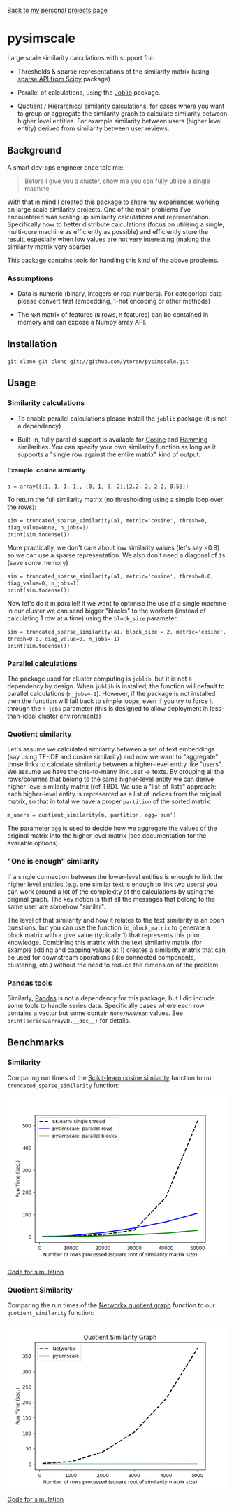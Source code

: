 [Back to my personal projects page](/)

# pysimscale


Large scale similarity calculations with support for:

* Thresholds & sparse representations of the similarity matrix (using [sparse API from Scipy](https://docs.scipy.org/doc/scipy/reference/sparse.html) package)

* Parallel of calculations, using the [Joblib](https://github.com/joblib/joblib) package.

* Quotient / Hierarchical similarity calculations, for cases where you want to group or aggregate the similarity graph to calculate similarity between higher level entities. For example similarity between users (higher level entity) derived from similarity between user reviews.

## Background

A smart dev-ops engineer once told me:
> Before I give you a cluster, show me you can fully utilise a single machine

With that in mind I created this package to share my experiences working on large scale similarity projects. One of the main problems I've encountered was scaling up similarity calculations and representation. Specifically how to better distribute calculations (focus on utilising a single, multi-core machine as efficiently as possible) and efficiently store the result, especially when low values are not very interesting (making the similarity matrix very sparse)

This package contains tools for handling this kind of the above problems.

### Assumptions

* Data is numeric (binary, integers or real numbers). For categorical data please convert first (embedding, 1-hot encoding or other methods)

* The `NxM` matrix of features (`N` rows, `M` features) can be contained in memory and can expose a Numpy array API.


## Installation
`git clone git clone git://github.com/ytoren/pysimscale.git`

## Usage

### Similarity calculations

* To enable parallel calculations please install the `joblib` package (it is not a dependency)

* Built-in, fully parallel support is available for [Cosine](https://en.wikipedia.org/wiki/Cosine_similarity) and [Hamming](https://en.wikipedia.org/wiki/Hamming_distance) similarities. You can specify your own similarity function as long as it supports a "single row against the entire matrix" kind of output.

#### Example: cosine similarity

`a = array([[1, 1, 1, 1], [0, 1, 0, 2],[2.2, 2, 2.2, 0.5]])`

To return the full similarity matrix (no thresholding using a simple loop over the rows):

```
sim = truncated_sparse_similarity(a1, metric='cosine', thresh=0, diag_value=None, n_jobs=1)
print(sim.todense())
```

More practically, we don't care about low similarity values (let's say <0.9) so we can use a sparse representation. We also don't need a diagonal of `1`s (save some memory)

```
sim = truncated_sparse_similarity(a1, metric='cosine', thresh=0.0, diag_value=0, n_jobs=1)
print(sim.todense())
```

Now let's do it in parallel! If we want to optimise the use of a single machine in our cluster we can send bigger "blocks" to the workers (instead of calculating 1 row at a time) using the `block_size` parameter.

```
sim = truncated_sparse_similarity(a1, block_size = 2, metric='cosine', thresh=0.0, diag_value=0, n_jobs=-1)
print(sim.todense())
```

### Parallel calculations

The package used for cluster computing is `joblib`, but it is not a dependency by design. When `joblib` is installed, the function will default to parallel calculations (`n_jobs=-1`). However, if the package is not installed then the function will fall back to simple loops, even if you try to force it through the `n_jobs` parameter (this is designed to allow deployment in less-than-ideal cluster environments)

### Quotient similarity

Let's assume we calculated similarity between a set of text embeddings (say using TF-IDF and cosine similarity) and now we want to "aggregate" those links to calculate similarity between a higher-level entity like "users". We assume we have the one-to-many link user -> texts. By grouping all the rows/columns that belong to the same higher-level entity we can derive higher-level similarity matrix [ref TBD]. We use a "list-of-lists" approach: each higher-level entity is represented as a list of indices from the original matrix, so that in total we have a proper `partition` of the sorted matrix:

```
m_users = quotient_similarity(m, partition, agg='sum')
```

The parameter `agg` is used to decide how we aggregate the values of the original matrix into the higher level matrix (see documentation for the available options).

### "One is enough" similarity

If a single connection between the lower-level entities is enough to link the higher level entities (e.g. one similar text is enough to link two users) you can work around a lot of the complexity of the calculations by using the original graph. The key notion is that all the messages that belong to the same user are somehow "similar".

The level of that similarity and how it relates to the text similarity is an open questions, but you can use the function `id_block_matrix` to generate a block matrix with a give value (typically 1) that represents this prior knowledge. Combining this matrix with the text similarity matrix (for example adding and capping values at 1) creates a similarity matrix that can be used for downstream operations (like connected components, clustering, etc.) without the need to reduce the dimension of the problem.

### Pandas tools

Similarly, [Pandas](https://pandas.pydata.org/) is not a dependency for this package, but I did include some tools to handle series data. Specifically cases where each row contains a vector but some contain `None/NAN/nan` values. See `print(series2array2D.__doc__)` for details.

## Benchmarks

### Similarity

Comparing run times of the [Scikit-learn cosine similarity](https://scikit-learn.org/stable/modules/metrics.html#cosine-similarity) function to our `truncated_sparse_similarity` function:

![Similarty calculation benchmark](benchmarks/benchmark_similarity.png)

[Code for simulation](benchmarks/benchmark_similarity.py)

### Quotient Similarity

Comparing the run times of the [Networkx quotient graph](https://networkx.github.io/documentation/stable/reference/algorithms/generated/networkx.algorithms.minors.quotient_graph.html) function to our `quotient_similarity` function:

![Quotient calculation benchmark](benchmarks/benchmark_quotient.png)

[Code for simulation](benchmarks/benchmark_quotient.py)
